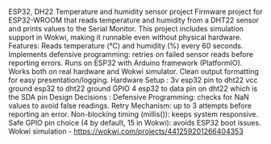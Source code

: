 ESP32, DH22 Temperature and humidity sensor project
 Firmware project for ESP32-WROOM that reads temperature and humidity from a DHT22 sensor and prints values to the Serial Monitor.
This project includes simulation support in Wokwi, making it runnable even without physical hardware.
Features:  Reads temperature (°C) and humidity (%) every 60 seconds.
           Implements defensive programming: retries on failed sensor reads before reporting errors.
           Runs on ESP32 with Arduino framework (PlatformIO).
           Works both on real hardware and Wokwi simulator.
           Clean output formatting for easy presentation/logging.
Hardware Setup :
                3v esp32 pin to dht22 vcc
                ground esp32 to dht22 ground
                GPIO 4 esp32 to data pin on dht22 which is the SDA pin
Design Decisions :
                 Defensive Programming: checks for NaN values to avoid false readings.
                 Retry Mechanism: up to 3 attempts before reporting an error.
                 Non-blocking timing (millis()): keeps system responsive.
                 Safe GPIO pin choice (4 by default, 15 in Wokwi): avoids ESP32 boot issues.           
Wokwi simulation - https://wokwi.com/projects/441259201266404353                
                
      
